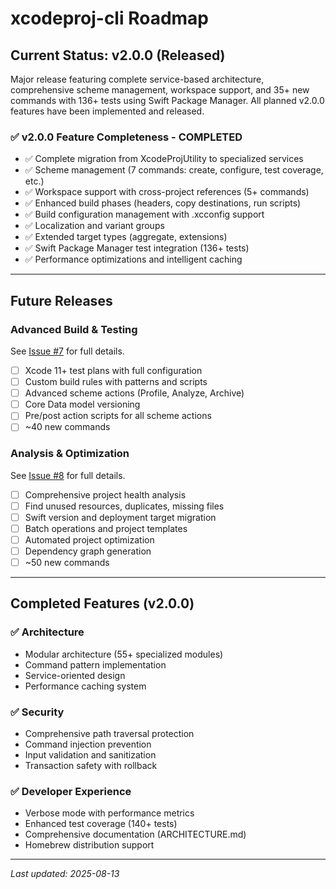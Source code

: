 # xcodeproj-cli Roadmap

## Current Status: v2.0.0 (Released)

Major release featuring complete service-based architecture, comprehensive scheme management, workspace support, and 35+ new commands with 136+ tests using Swift Package Manager. All planned v2.0.0 features have been implemented and released.

### ✅ v2.0.0 Feature Completeness - COMPLETED
- ✅ Complete migration from XcodeProjUtility to specialized services
- ✅ Scheme management (7 commands: create, configure, test coverage, etc.)
- ✅ Workspace support with cross-project references (5+ commands)
- ✅ Enhanced build phases (headers, copy destinations, run scripts)
- ✅ Build configuration management with .xcconfig support
- ✅ Localization and variant groups
- ✅ Extended target types (aggregate, extensions)
- ✅ Swift Package Manager test integration (136+ tests)
- ✅ Performance optimizations and intelligent caching

---

## Future Releases

### Advanced Build & Testing
See [Issue #7](https://github.com/tolo/xcodeproj-cli/issues/7) for full details.

- [ ] Xcode 11+ test plans with full configuration
- [ ] Custom build rules with patterns and scripts
- [ ] Advanced scheme actions (Profile, Analyze, Archive)
- [ ] Core Data model versioning
- [ ] Pre/post action scripts for all scheme actions
- [ ] ~40 new commands

### Analysis & Optimization
See [Issue #8](https://github.com/tolo/xcodeproj-cli/issues/8) for full details.

- [ ] Comprehensive project health analysis
- [ ] Find unused resources, duplicates, missing files
- [ ] Swift version and deployment target migration
- [ ] Batch operations and project templates
- [ ] Automated project optimization
- [ ] Dependency graph generation
- [ ] ~50 new commands

---


## Completed Features (v2.0.0)

### ✅ Architecture
- Modular architecture (55+ specialized modules)
- Command pattern implementation
- Service-oriented design
- Performance caching system

### ✅ Security
- Comprehensive path traversal protection
- Command injection prevention
- Input validation and sanitization
- Transaction safety with rollback

### ✅ Developer Experience
- Verbose mode with performance metrics
- Enhanced test coverage (140+ tests)
- Comprehensive documentation (ARCHITECTURE.md)
- Homebrew distribution support

---

*Last updated: 2025-08-13*
